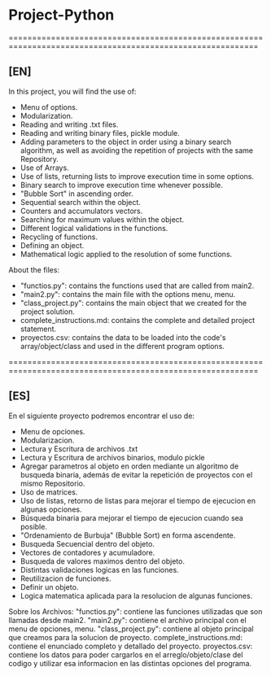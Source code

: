 # Project-Python
===========================================================================================================
## [EN]
In this project, you will find the use of:

* Menu of options.
* Modularization.
* Reading and writing .txt files.
* Reading and writing binary files, pickle module.
* Adding parameters to the object in order using a binary search algorithm, as well as avoiding the repetition of projects with the same Repository.
* Use of Arrays.
* Use of lists, returning lists to improve execution time in some options.
* Binary search to improve execution time whenever possible.
* "Bubble Sort" in ascending order.
* Sequential search within the object.
* Counters and accumulators vectors.
* Searching for maximum values within the object.
* Different logical validations in the functions.
* Recycling of functions.
* Defining an object.
* Mathematical logic applied to the resolution of some functions.

About the files:
* "functios.py": contains the functions used that are called from main2.
* "main2.py": contains the main file with the options menu, menu.
* "class_project.py": contains the main object that we created for the project solution.
* complete_instructions.md: contains the complete and detailed project statement.
* proyectos.csv: contains the data to be loaded into the code's array/object/class and used in the different program options.

===========================================================================================================
## [ES]
En el siguiente proyecto podremos encontrar el uso de:

* Menu de opciones.
* Modularizacion.
* Lectura y Escritura de archivos .txt
* Lectura y Escritura de archivos binarios, modulo pickle
* Agregar parametros al objeto en orden mediante un algoritmo de busqueda binaria, además de evitar la repetición de proyectos con el mismo Repositorio.
* Uso de matrices.
* Uso de listas, retorno de listas para mejorar el tiempo de ejecucion en algunas opciones.
* Búsqueda binaria para mejorar el tiempo de ejecucion cuando sea posible.
* "Ordenamiento de Burbuja" (Bubble Sort) en forma ascendente.
* Busqueda Secuencial dentro del objeto.
* Vectores de contadores y acumuladore.
* Busqueda de valores maximos dentro del objeto.
* Distintas validaciones logicas en las funciones.
* Reutilizacion de funciones.
* Definir un objeto.
* Logica matematica aplicada para la resolucion de algunas funciones.

Sobre los Archivos:
"functios.py": contiene las funciones utilizadas que son llamadas desde main2.
"main2.py": contiene el archivo principal con el menu de opciones, menu.
"class_project.py": contiene al objeto principal que creamos para la solucion de proyecto.
complete_instructions.md: contiene el enunciado completo y detallado del proyecto.
proyectos.csv: contiene los datos para poder cargarlos en el arreglo/objeto/clase del codigo 
y utilizar esa informacion en las distintas opciones del programa.
